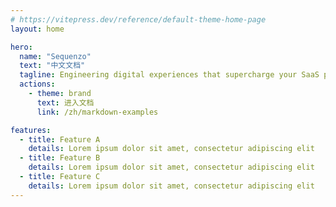 ```yaml
---
# https://vitepress.dev/reference/default-theme-home-page
layout: home

hero:
  name: "Sequenzo"
  text: "中文文档"
  tagline: Engineering digital experiences that supercharge your SaaS platform's growth
  actions:
    - theme: brand
      text: 进入文档
      link: /zh/markdown-examples

features:
  - title: Feature A
    details: Lorem ipsum dolor sit amet, consectetur adipiscing elit
  - title: Feature B
    details: Lorem ipsum dolor sit amet, consectetur adipiscing elit
  - title: Feature C
    details: Lorem ipsum dolor sit amet, consectetur adipiscing elit
---
```


